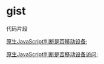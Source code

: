 # gist
代码片段

[原生JavaScript判断是否移动设备](https://github.com/xiaojugit/gist/blob/master/src/isMobile.js);

[原生JavaScript判断是否移动设备访问](https://github.com/xiaojugit/gist/blob/master/src/isMobileUserAgent.js);
